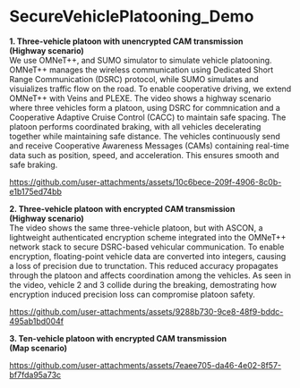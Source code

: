# SecureVehiclePlatooning_Demo
<b> 1. Three-vehicle platoon with unencrypted CAM transmission <br> (Highway scenario) </b> <br>
We use OMNeT++, and SUMO simulator to simulate vehicle platooning. OMNeT++ manages the wireless communication using Dedicated Short Range Communication (DSRC) protocol, while SUMO simulates and visuializes traffic flow on the road. To enable cooperative driving, we extend OMNeT++ with Veins and PLEXE. The video shows a highway scenario where three vehicles form a platoon, using DSRC for commnication and a Cooperative Adaptive Cruise Control (CACC) to maintain safe spacing. The platoon performs coordinated braking, with all vehicles decelerating together while maintaining safe distance. The vehicles continuously send and receive Cooperative Awareness Messages (CAMs) containing real-time data such as position, speed, and acceleration. This ensures smooth and safe braking. 

https://github.com/user-attachments/assets/10c6bece-209f-4906-8c0b-e1b175ed74bb

<b> 2. Three-vehicle platoon with encrypted CAM transmission <br> (Highway scenario)</b>  <br>
The video shows the same three-vehicle platoon, but with ASCON, a lightweight authenticated encryption scheme integrated into the OMNeT++ network stack to secure DSRC-based vehicular communication. To enable encryption, floating-point vehicle data are converted into integers, causing a loss of precision due to trunctation. This reduced accuracy propagates through the platoon and affects coordination among the vehicles. As seen in the video, vehicle 2 and 3 collide during the breaking, demostrating how encryption induced precision loss can compromise platoon safety.

https://github.com/user-attachments/assets/9288b730-9ce8-48f9-bddc-495ab1bd004f

<b> 3. Ten-vehicle platoon with encrypted CAM transmission <br> (Map scenario)</b> <br>

https://github.com/user-attachments/assets/7eaee705-da46-4e02-8f57-bf7fda95a73c




